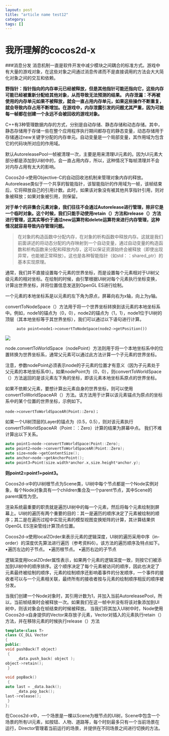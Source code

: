 ```yaml
---
layout: post
title: "article name test12"
category: 
tags: []
---
```


# 我所理解的cocos2d-x

###消息分发
消息机制一直是软件开发中减少模块之间耦合的标准方式。游戏中有大量的游戏对象，在这些对象之间通过消息传递而不是直接调用的方法会大大简化对象之间的交互和依赖。

<b>野指针：指针指向的内存单元已经被释放，但是其他指针可能还指向它，这些内存可能已经被重新分配给其他对象，从而导致无法预测的结果。
内存泄漏：不再被使用的内存单元如果不被释放，就会一直占用内存单元，如果这些操作不断重复，就会导致内存占用不断增加。在游戏中，内存泄露引发的问题尤其严重，因为可能每一帧都在创建一个永远不会被回收的游戏对象。</b> 

C++有3种管理数据内存的方式，分别是自动存储、静态存储和动态存储。其中，静态存储用于存储一些在整个应用程序执行期间都存在的静态变量，动态存储用于存储通过new关键字分配的内存单元。自动变量是一个局部变量，其作用域为包含它的代码块所对应的作用域。


默认AutoreleasePool一帧被清理一次，主要是用来清理UI元素的。因为UI元素大部分都是添加到UI树中的，会一直占用内存，所以，这种情况下每帧清理并不会对内存占用有太大的影响。

Cocos2d-x使用Objective-C的自动回收池机制来管理对象内存的释放。Autorelease类似于一个共享的智能指针，该智能指针的作用域为一帧，该帧结束后，它将释放自己的引用计数。此时，如果该对象没有被其他共享指针引用，则对象被释放；如果对象被引用，则保留。

<b> 对于单个的非集合元素对象，我们往往不会通过Autorelease进行管理，除非它是一个临时对象。这个时候，我们只能手动使用retain（）方法和release（）方法进行管理，这其实等价于通过new运算符和delete运算符来进行内存管理，这种情况就容易导致内存管理问题。</b>

> 在对象的构造函数中分配内存，在对象的析构函数中释放内存。这就是我们前面讲述的将动态分配的内存映射到一个自动变量，通过自动变量的构造函数和析构函数来分配和释放内存，这可以保证资源始终会被释放（即使出现异常，也能被正常释放）。这也是各种智能指针（如std：：shared_ptr）的基本实现原理。

通常，我们并不直接设置每个元素的世界坐标，而是设置每个元素相对于UI树父级元素的相对坐标。在绘制的时候，由引擎根据UI树对每个元素执行坐标变换，计算出世界坐标，并将位置信息发送到OpenGL ES进行绘制。

一个元素的本地坐标系是以元素的左下角为原点，屏幕向右为x轴，向上为y轴。



convertToNodeSpace（）方法用于将一个世界坐标转换到该元素的本地坐标系中。例如，node1的锚点为（0，0），node2的锚点为（1，1），node1位于UI树的顶层（其本地坐标等于其世界坐标），我们可以通过以下语句进行计算。

```
     auto point=node1->convertToNodeSpace(node2->getPosition())
```
![](https://ws1.sinaimg.cn/large/006tNc79gy1frd09d11qvj316810cq5n.jpg)

node.convertToWorldSpace（nodePoint）方法则用于将一个本地坐标系中的位置转换为世界坐标系，通常父元素可以通过此方法计算一个子元素的世界坐标。

注意，参数nodePoint必须表示node的子元素的位置才有意义（因为子元素处于父元素的本地坐标系中）。如果nodePoint为（0，0），则convertToWorldSpace（）方法返回的是该元素左下角的坐标，即该元素本地坐标系原点的世界坐标。

如果不依赖父元素，要想计算出元素自身的世界坐标，则可以使用convertToWorldSpaceAR（）方法。该方法用于计算以该元素锚点为原点的坐标系中的某个位置的世界坐标，示例如下。


```
node->convertToWorldSpaceAR(Point::Zero)；
```
如果一个UI树顶层的Layer的锚点为（0.5，0.5），则对该元素执行convertToWorldSpaceAR（Point：：Zero）计算的结果为屏幕中点。
我们不难计算出以下关系。

```C++
auto point1=node->convertToWorldSpace(Point::Zero);
auto point2=node->convertToWorldSpaceAR(Point::Zero);
auto size=node->getContentSize();
auto anchor=node->getAnchorPoint();
auto point3=Point(size.width*anchor.x,size.height*anchor.y);
```
**则point2=point1+point3。**


Cocos2d-x中的UI树根节点为Scene类，UI树中每个节点都是一个Node实例对象，每个Node对象具有一个children集合及一个parent节点，其中Scene的parent属性为空。


渲染系统最重要的职责就是遍历UI树中的每一个元素，然后将每个元素绘制到屏幕上。UI树的遍历有两个重要的目的：其一是遍历的顺序决定了元素被绘制的顺序；其二是在遍历过程中实现元素的模型视图变换矩阵的计算，其计算结果供OpenGL ES渲染管线计算顶点位置。

Cocos2d-x使用localZOrder来表示元素的逻辑深度，UI树的遍历采用中序（in-order）的深度优先算法进行遍历（参考资料6）。该方法的遍历顺序及特点如下。
•遍历左边的子节点。
•遍历根节点。
•遍历右边的子节点

逻辑深度用localZOrder属性表示，如果两个元素的逻辑深度一致，则按它们被添加到UI树中的顺序排序。这个顺序决定了每个元素被访问的顺序，因此也决定了元素最终被绘制的顺序，元素的绘制顺序还影响着事件的分发顺序，一个事件的接收者可以与一个元素相关联，最终所有的接收者按与元素的绘制顺序相反的顺序被分发。

当我们创建一个Node对象时，其引用计数为1，并加入当前AutoreleasePool，所以，当前帧结束时会被释放一次。如果我们在这一帧中并没有将该对象添加到UI树中，则该对象会在帧结束的时候被释放。
当我们将其加入UI树中时，Node使用Cocos2d-x自身提供的Vector<T>来存放子元素，Vector<T>对插入的元素执行retain（）方法，并在移除元素的时候执行release（）方法


```C++
template<class T>
class CC_DLL Vector
{
public:
void pushBack(T object)
 {
     _data.push_back( object );
object->retain();
 }
 
void popBack()
 {
auto last = _data.back();
     _data.pop_back();
last->release();
 }
};
```
在Cocos2d-x中，一个场景是一棵以Scene为根节点的UI树，Scene中包含一个场景的所有UI元素，如按钮、人物、道路等，每个时刻最多只有一个当前场景在运行，Director管理着当前运行的场景，并提供在不同场景之间进行切换的方法。

